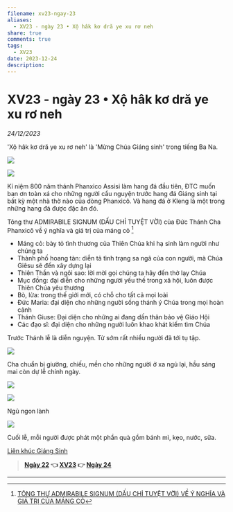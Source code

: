 ```yaml
---
filename: xv23-ngay-23
aliases:
  - XV23 - ngày 23 • Xộ hâk kơ dră ye xu rơ neh
share: true
comments: true
tags:
  - XV23
date: 2023-12-24
description: 
---
```

# XV23 - ngày 23 • Xộ hâk kơ dră ye xu rơ neh  
  
*24/12/2023*  
  
'Xộ hâk kơ dră ye xu rơ neh' là 'Mừng Chúa Giáng sinh' trong tiếng Ba Na.  
  
![](https://i.imgur.com/CkELnbo.jpeg)  
  
![](https://i.imgur.com/ntrjIFz.jpeg)  
  
Kỉ niệm 800 năm thánh Phanxico Assisi làm hang đá đầu tiên, ĐTC muốn ban ơn toàn xá cho những người cầu nguyện trước hang đá Giáng sinh tại bất kỳ một nhà thờ nào của dòng Phanxicô. Và hang đá ở Kleng là một trong những hang đá được đặc ân đó.  
  
Tông thư ADMIRABILE SIGNUM (DẤU CHỈ TUYỆT VỜI) của Đức Thánh Cha Phanxicô về ý nghĩa và giá trị của máng cỏ [^1]  
  
- Máng cỏ: bày tỏ tình thương của Thiên Chúa khi hạ sinh làm người như chúng ta  
- Thành phố hoang tàn: diễn tả tình trạng sa ngã của con người, mà Chúa Giêsu sẽ đến xây dựng lại  
- Thiên Thần và ngôi sao: lời mời gọi chúng ta hãy đến thờ lạy Chúa  
- Mục đồng: đại diễn cho những người yếu thế trong xã hội, luôn được Thiên Chúa yêu thương  
- Bò, lừa: trong thế giới mới, có chỗ cho tất cả mọi loài  
- Đức Maria: đại diện cho những người sống thánh ý Chúa trong mọi hoàn cảnh  
- Thánh Giuse: Đại diện cho những ai đang dấn thân bảo vệ Giáo Hội  
- Các đạo sĩ: đại diện cho những người luôn khao khát kiếm tìm Chúa  
  
Trước Thánh lễ là diễn nguyện. Từ sớm rất nhiều người đã tới tụ tập.   
  
![](https://i.imgur.com/V3cSvQH.jpeg)  
  
Cha chuẩn bị giường, chiếu, mền cho những người ở xa ngủ lại, hầu sáng mai còn dự lễ chính ngày.  
  
![](https://i.imgur.com/TBCmCyg.png)  
  
![](https://i.imgur.com/yHscSOR.png)  
  
Ngủ ngon lành  
  
![](https://i.imgur.com/aVsMYBn.png)  
  
Cuối lễ, mỗi người được phát một phần quà gồm bánh mì, kẹo, nước, sữa.  
  
[Liên khúc Giáng Sinh](https://www.facebook.com/yds.thienqc/videos/890487565705413)  
  
  
> **[Ngày 22](./xv23-ngay-22.md) 👈 [XV23](./xuyen-viet-2023.md) 👉 [Ngày 24](./xv23-ngay-24.md)**  
  
---  
[^1]: [TÔNG THƯ ADMIRABILE SIGNUM (DẤU CHỈ TUYỆT VỜI) VỀ Ý NGHĨA VÀ GIÁ TRỊ CỦA MÁNG CỎ](https://hdgmvietnam.com/chi-tiet/tong-thu-admirabile-signum-dau-chi-tuyet-voi-ve-y-nghia-va-gia-tri-cua-mang-co-44270)